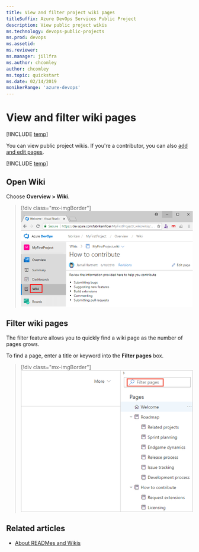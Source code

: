 ```yaml
---
title: View and filter project wiki pages 
titleSuffix: Azure DevOps Services Public Project
description: View public project wikis 
ms.technology: devops-public-projects
ms.prod: devops
ms.assetid:
ms.reviewer: 
ms.manager: jillfra
ms.author: chcomley
author: chcomley
ms.topic: quickstart
ms.date: 02/14/2019
monikerRange: 'azure-devops'
---
```


# View and filter wiki pages

[!INCLUDE [temp](_shared/version-public-projects.md)]  

You can view public project wikis. If you're a contributor, you can also [add and edit pages](../../project/wiki/add-edit-wiki.md).

[!INCLUDE [temp](_shared/anon-user.md)]

## Open Wiki

Choose **Overview > Wiki**.
> [!div class="mx-imgBorder"]
> ![Open the Wiki link, new navigation](_img/wiki/open-wiki-vert-brn.png)

## Filter wiki pages

The filter feature allows you to quickly find a wiki page as the number of pages grows.

To find a page, enter a title or keyword into the **Filter pages** box.

> [!div class="mx-imgBorder"]
> ![Filter Wiki pages](_img/filter-wiki-box.png)

## Related articles

- [About READMes and Wikis](../../project/wiki/about-readme-wiki.md)